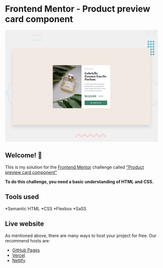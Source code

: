 # Frontend Mentor - Product preview card component

![Design preview for the Product preview card component coding challenge](./design/desktop-preview.jpg)

## Welcome! 👋

This is my solution for the [Frontend Mentor](https://www.frontendmentor.io) challenge called ["Product preview card component"](https://www.frontendmentor.io/challenges/product-preview-card-component-GO7UmttRfa)


**To do this challenge, you need a basic understanding of HTML and CSS.**

## Tools used
*Semantic HTML
*CSS 
  *Flexbox
  *SaSS


## Live website

As mentioned above, there are many ways to host your project for free. Our recommend hosts are:

- [GitHub Pages](https://pages.github.com/)
- [Vercel](https://vercel.com/)
- [Netlify](https://www.netlify.com/)



